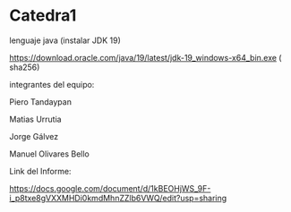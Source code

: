 # Catedra1
lenguaje java (instalar JDK 19)

https://download.oracle.com/java/19/latest/jdk-19_windows-x64_bin.exe ( sha256)

integrantes del equipo:

Piero Tandaypan

Matias Urrutia 

Jorge Gálvez

Manuel Olivares Bello

Link del Informe:

https://docs.google.com/document/d/1kBEOHjWS_9F-i_p8txe8gVXXMHDi0kmdMhnZZlb6VWQ/edit?usp=sharing
